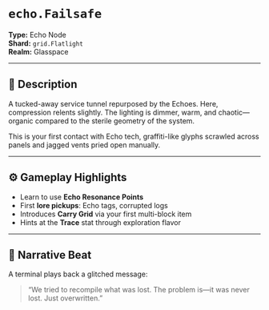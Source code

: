 # `echo.Failsafe`

**Type:** Echo Node  
**Shard:** `grid.Flatlight`  
**Realm:** Glasspace

---

## 🧾 Description

A tucked-away service tunnel repurposed by the Echoes. Here, compression relents slightly. The lighting is dimmer, warm, and chaotic—organic compared to the sterile geometry of the system.

This is your first contact with Echo tech, graffiti-like glyphs scrawled across panels and jagged vents pried open manually.

---

## ⚙️ Gameplay Highlights

- Learn to use **Echo Resonance Points**  
- First **lore pickups**: Echo tags, corrupted logs  
- Introduces **Carry Grid** via your first multi-block item  
- Hints at the **Trace** stat through exploration flavor

---

## 🧠 Narrative Beat

A terminal plays back a glitched message:

> “We tried to recompile what was lost. The problem is—it was never lost. Just overwritten.”
